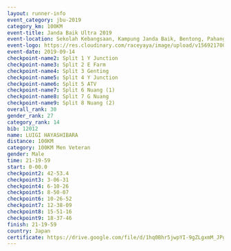 ```yaml
---
layout: runner-info 
event_category: jbu-2019 
category_km: 100KM 
event-title: Janda Baik Ultra 2019  
event-location: Sekolah Kebangsaan, Kampung Janda Baik, Bentong, Pahang, Malaysia 
event-logo: https://res.cloudinary.com/raceyaya/image/upload/v1569217009/logo/janda-baik_vch1pc.jpg 
event-date: 2019-09-14 
checkpoint-name2: Split 1 Y Junction 
checkpoint-name3: Split 2 E Farm 
checkpoint-name4: Split 3 Genting 
checkpoint-name5: Split 4 Y Junction 
checkpoint-name6: Split 5 ATV 
checkpoint-name7: Split 6 Nuang (1) 
checkpoint-name8: Split 7 G Nuang 
checkpoint-name9: Split 8 Nuang (2) 
overall_rank: 30
gender_rank: 27
category_rank: 14
bib: 12012
name: LUIGI HAYASHIBARA
distance: 100KM
category: 100KM Men Veteran
gender: Male
time: 21-19-59
start: 0-00.0
checkpoint2: 42-53.4
checkpoint3: 3-06-31
checkpoint4: 6-10-26
checkpoint5: 8-50-07
checkpoint6: 10-26-52
checkpoint7: 12-38-09
checkpoint8: 15-51-16
checkpoint9: 18-37-46
finish: 21-19-59
country: Japan
certificate: https://drive.google.com/file/d/1hq0Bhr5jwpYI-9gZLgxmM_JPgVE1Sc7q/view?usp=sharing
---
```

